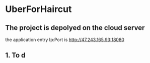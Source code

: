 # UberForHaircut

## The project is depolyed on the cloud server  
the application entry Ip:Port is http://47.243.165.93:18080 



## 1. To d
